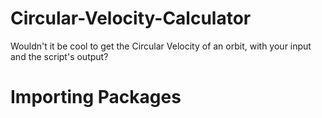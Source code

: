 # Circular-Velocity-Calculator
Wouldn't it be cool to get the Circular Velocity of an orbit, with your input and the script's output?

# Importing Packages
